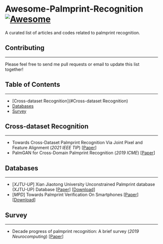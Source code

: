 # Awesome-Palmprint-Recognition [![Awesome](https://awesome.re/badge.svg)](https://awesome.re)
A curated list of articles and codes related to palmprint recognition. 

## Contributing
***

Please feel free to send me pull requests or email to update this list together!


## Table of Contents
***

- [Cross-dataset Recognition](#Cross-dataset Recognition)
- [Databases](#databases) 
- [Survey](#survey)


<!--
- [Target-specific Face Forgery](#target-specific-face-forgery)        
    - [Face Swap](#face-swap)        
    - [Face Manipulation](#face-manipulation)            
        - [Attribute Manipulation](#attribute-manipulation)            
        - [Expression Reenactment](#expression-reenactment)            
        - [Cross-modality Driven](#cross-modality-driven)    
- [Target-generic Face Forgery](#target-generic-face-forgery)    
- [Face Forgery Detection](#face-forgery-detection)        
    - [Spatial Clue for Detection](#spatial-clue-for-detection)        
    - [Temporal Clue for Detection](#temporal-clue-for-detection)        
    - [Generalizable Detection](#generalizable-forgery-detection)        
    - [Spoofing Detection](#spoofing-forgery-detection)    
- [Databases](#databases)    
- [Survey](#survey)    -->

## Cross-dataset Recognition
***
* Towards Cross-Dataset Palmprint Recognition Via Joint Pixel and Feature Alignment (*2021 IEEE TIP*) [[Paper](https://ieeexplore.ieee.org/document/9382111)]
* PalmGAN for Cross-Domain Palmprint Recognition (*2019 ICME*) [[Paper](https://ieeexplore.ieee.org/document/8784757)]
## Databases
***
* [*XJTU-UP*] Xian Jiaotong University Unconstrained Palmprint database (XJTU-UP) Database [[Paper](https://ieeexplore.ieee.org/document/9335244)] [[Download](http://gr.xjtu.edu.cn/en/web/bell/resource)]
* [*MPD*] Towards Palmprint Verification On Smartphones [[Paper](https://arxiv.org/pdf/2003.13266.pdf)] [[Download](https://cslinzhang.github.io/MobilePalmPrint/)]

## Survey
***
* Decade progress of palmprint recognition: A brief survey (*2019 Neurocomputing*) [[Paper](https://www.sciencedirect.com/science/article/pii/S0925231218309597)]

<!--
## Target-specific Face Forgery
***
### Face Swap
* deepfakes/faceswap (*Github*) [[Code](https://github.com/deepfakes/faceswap)]
* iperov/DeepFaceLab (*Github*) [[Paper](https://arxiv.org/pdf/2005.05535.pdf)] [[Code](https://github.com/iperov/DeepFaceLab)]
* Fast face-swap using convolutional neural networks (*2017 ICCV*) [[Paper](http://openaccess.thecvf.com/content_ICCV_2017/papers/Korshunova_Fast_Face-Swap_Using_ICCV_2017_paper.pdf)]
* On face segmentation, face swapping, and face perception (*2018 FG*) [[Paper](https://arxiv.org/abs/1704.06729)] [[Code](https://github.com/YuvalNirkin/face_swap)]
* RSGAN: face swapping and editing using face and hair representation in latent spaces (*2018 arXiv*) [[Paper](https://arxiv.org/abs/1804.03447)]
* FSNet: An identity-aware generative model for image-based face swapping (*2018 ACCV*) [[Paper](https://arxiv.org/abs/1811.12666)]
* Towards open-set identity preserving face synthesis (*2018 CVPR*) [[Paper](http://openaccess.thecvf.com/content_cvpr_2018/papers/Bao_Towards_Open-Set_Identity_CVPR_2018_paper.pdf)]
* FSGAN: Subject Agnostic Face Swapping and Reenactment (*2019 ICCV*) [[Paper](http://openaccess.thecvf.com/content_ICCV_2019/papers/Nirkin_FSGAN_Subject_Agnostic_Face_Swapping_and_Reenactment_ICCV_2019_paper.pdf)] [[Code](https://github.com/YuvalNirkin/fsgan)]
* Deepfakes for Medical Video De-Identification: Privacy Protection and Diagnostic Information Preservation (*202003 arXiv*) [[Paper](https://arxiv.org/pdf/2003.00813.pdf)]
* Advancing High Fidelity Identity Swapping for Forgery Detection (*2020 CVPR*) [[Paper](https://openaccess.thecvf.com/content_CVPR_2020/papers/Li_Advancing_High_Fidelity_Identity_Swapping_for_Forgery_Detection_CVPR_2020_paper.pdf)] [[arXiv version](https://arxiv.org/abs/1912.13457)]
* Using GANs to Synthesise Minimum Training Data for Deepfake Generation (*202011 arXiv*) [[Paper](https://arxiv.org/abs/2011.05421)]
* -->

